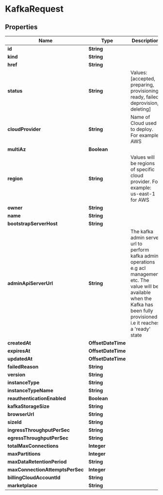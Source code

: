 

# KafkaRequest


## Properties

Name | Type | Description | Notes
------------ | ------------- | ------------- | -------------
**id** | **String** |  |  [optional]
**kind** | **String** |  |  [optional]
**href** | **String** |  |  [optional]
**status** | **String** | Values: [accepted, preparing, provisioning, ready, failed, deprovision, deleting]  |  [optional]
**cloudProvider** | **String** | Name of Cloud used to deploy. For example AWS |  [optional]
**multiAz** | **Boolean** |  | 
**region** | **String** | Values will be regions of specific cloud provider. For example: us-east-1 for AWS |  [optional]
**owner** | **String** |  |  [optional]
**name** | **String** |  |  [optional]
**bootstrapServerHost** | **String** |  |  [optional]
**adminApiServerUrl** | **String** | The kafka admin server url to perform kafka admin operations e.g acl management etc. The value will be available when the Kafka has been fully provisioned i.e it reaches a &#39;ready&#39; state |  [optional]
**createdAt** | **OffsetDateTime** |  |  [optional]
**expiresAt** | **OffsetDateTime** |  |  [optional]
**updatedAt** | **OffsetDateTime** |  |  [optional]
**failedReason** | **String** |  |  [optional]
**version** | **String** |  |  [optional]
**instanceType** | **String** |  |  [optional]
**instanceTypeName** | **String** |  |  [optional]
**reauthenticationEnabled** | **Boolean** |  | 
**kafkaStorageSize** | **String** |  |  [optional]
**browserUrl** | **String** |  |  [optional]
**sizeId** | **String** |  |  [optional]
**ingressThroughputPerSec** | **String** |  |  [optional]
**egressThroughputPerSec** | **String** |  |  [optional]
**totalMaxConnections** | **Integer** |  |  [optional]
**maxPartitions** | **Integer** |  |  [optional]
**maxDataRetentionPeriod** | **String** |  |  [optional]
**maxConnectionAttemptsPerSec** | **Integer** |  |  [optional]
**billingCloudAccountId** | **String** |  |  [optional]
**marketplace** | **String** |  |  [optional]



